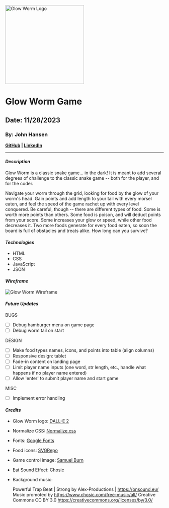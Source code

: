 <img src="https://johnhansen.io/wp-content/uploads/2023/11/Glow-Worm-Logo.png" alt="Glow Worm Logo" width="250"/>

# Glow Worm Game
## Date: 11/28/2023
### By: John Hansen
**[GitHub](https://github.com/johnhansengit) | [LinkedIn](https://www.linkedin.com/in/jhansen-software-engineer/)**
***
#### **_Description_**
Glow Worm is a classic snake game... in the dark! It is meant to add several degrees of challenge to the classic snake game -- both for the player, and for the coder. 

Navigate your worm through the grid, looking for food by the glow of your worm's head. Gain points and add length to your tail with every morsel eaten, and feel the speed of the game rachet up with every level conquered. Be careful, though -- there are different types of food. Some is worth more points than others. Some food is poison, and will deduct points from your score. Some increases your glow or speed, while other food decreases it. Two more foods generate for every food eaten, so soon the board is full of obstacles and treats alike. How long can you survive?

#### **_Technologies_**
- HTML
- CSS
- JavaScript
- JSON

#### **_Wireframe_**

<img src="https://johnhansen.io/wp-content/uploads/2023/11/Glow-Worm-Wireframe.drawio.png" alt="Glow Worm Wireframe" width="auto">

#### **_Future Updates_**

BUGS
- [ ] Debug hamburger menu on game page
- [ ] Debug worm tail on start

DESIGN
- [ ] Make food types names, icons, and points into table (align columns)
- [ ] Responsive design: tablet
- [ ] Fade-in content on landing page
- [ ] Limit player name inputs (one word, str length, etc., handle what happens if no player name entered)
- [ ] Allow 'enter' to submit player name and start game

MISC
- [ ] Implement error handling

#### **_Credits_**

- Glow Worm logo: [DALL-E 2](https://openai.com/dall-e-2)
- Normalize CSS: [Normalize.css](https://cdnjs.com/libraries/normalize)
- Fonts: [Google Fonts](fonts.google.com)
- Food icons: [SVGRepo](svgrepo.com)
- Game control image: [Samuel Burn](http://sburngdl.weebly.com/rules-of-game.html)
- Eat Sound Effect: [Chosic](https://www.chosic.com/free-music/all/)
- Background music: 

    Powerful Trap Beat | Strong by Alex-Productions | https://onsound.eu/
    Music promoted by https://www.chosic.com/free-music/all/
    Creative Commons CC BY 3.0
    https://creativecommons.org/licenses/by/3.0/

